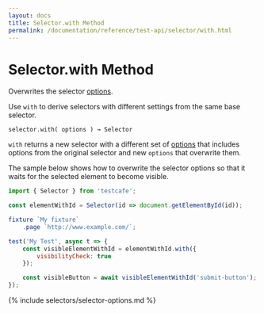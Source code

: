```yaml
---
layout: docs
title: Selector.with Method
permalink: /documentation/reference/test-api/selector/with.html
---
```

# Selector.with Method

Overwrites the selector [options](#options).

Use `with` to derive selectors with different settings from the same base selector.

```text
selector.with( options ) → Selector
```

`with` returns a new selector with a different set of [options](#options) that includes options from the original selector and new `options` that overwrite them.

The sample below shows how to overwrite the selector options so that it waits for the selected element to become visible.

```js
import { Selector } from 'testcafe';

const elementWithId = Selector(id => document.getElementById(id));

fixture `My fixture`
    .page `http://www.example.com/`;

test('My Test', async t => {
    const visibleElementWithId = elementWithId.with({
        visibilityCheck: true
    });

    const visibleButton = await visibleElementWithId('submit-button');
});
```

{% include selectors/selector-options.md %}